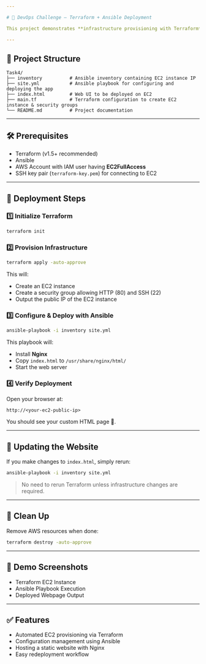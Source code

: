 ```yaml
---

# 🚀 DevOps Challenge – Terraform + Ansible Deployment

This project demonstrates **infrastructure provisioning with Terraform** and **application deployment with Ansible** on an AWS EC2 instance. Once deployed, it serves a **clean, static HTML page** automatically 🎉.

---
```


## 📂 Project Structure

```
Task4/
├── inventory          # Ansible inventory containing EC2 instance IP
├── site.yml           # Ansible playbook for configuring and deploying the app
├── index.html         # Web UI to be deployed on EC2
├── main.tf            # Terraform configuration to create EC2 instance & security groups
└── README.md          # Project documentation
```

---

## 🛠 Prerequisites

* Terraform (v1.5+ recommended)
* Ansible
* AWS Account with IAM user having **EC2FullAccess**
* SSH key pair (`terraform-key.pem`) for connecting to EC2

---

## 🚀 Deployment Steps

### 1️⃣ Initialize Terraform

```bash
terraform init
```

### 2️⃣ Provision Infrastructure

```bash
terraform apply -auto-approve
```

This will:

* Create an EC2 instance
* Create a security group allowing HTTP (80) and SSH (22)
* Output the public IP of the EC2 instance

### 3️⃣ Configure & Deploy with Ansible

```bash
ansible-playbook -i inventory site.yml
```

This playbook will:

* Install **Nginx**
* Copy `index.html` to `/usr/share/nginx/html/`
* Start the web server

### 4️⃣ Verify Deployment

Open your browser at:

```
http://<your-ec2-public-ip>
```

You should see your custom HTML page 🎨.

---

## 🔄 Updating the Website

If you make changes to `index.html`, simply rerun:

```bash
ansible-playbook -i inventory site.yml
```

> No need to rerun Terraform unless infrastructure changes are required.

---

## 🧹 Clean Up

Remove AWS resources when done:

```bash
terraform destroy -auto-approve
```

---

## 📸 Demo Screenshots

* Terraform EC2 Instance
* Ansible Playbook Execution
* Deployed Webpage Output

---

## ✅ Features

* Automated EC2 provisioning via Terraform
* Configuration management using Ansible
* Hosting a static website with Nginx
* Easy redeployment workflow

